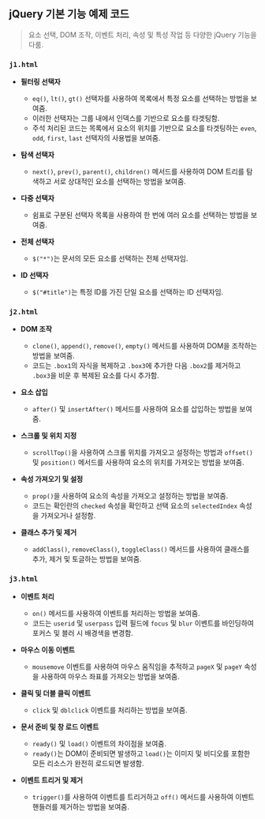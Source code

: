 ## jQuery 기본 기능 예제 코드

> 요소 선택, DOM 조작, 이벤트 처리, 속성 및 특성 작업 등 다양한 jQuery 기능을 다룸.

### `j1.html`

* **필터링 선택자**
	* `eq()`, `lt()`, `gt()` 선택자를 사용하여 목록에서 특정 요소를 선택하는 방법을 보여줌. 
	* 이러한 선택자는 그룹 내에서 인덱스를 기반으로 요소를 타겟팅함.
	* 주석 처리된 코드는 목록에서 요소의 위치를 기반으로 요소를 타겟팅하는 `even`, `odd`, `first`, `last` 선택자의 사용법을 보여줌.

* **탐색 선택자**
	- `next()`, `prev()`, `parent()`, `children()` 메서드를 사용하여 DOM 트리를 탐색하고 서로 상대적인 요소를 선택하는 방법을 보여줌.

* **다중 선택자**
	- 쉼표로 구분된 선택자 목록을 사용하여 한 번에 여러 요소를 선택하는 방법을 보여줌.

* **전체 선택자**
	* `$("*")`는 문서의 모든 요소를 선택하는 전체 선택자임.

* **ID 선택자**
	- `$("#title")`는 특정 ID를 가진 단일 요소를 선택하는 ID 선택자임.

### `j2.html`

* **DOM 조작**
	* `clone()`, `append()`, `remove()`, `empty()` 메서드를 사용하여 DOM을 조작하는 방법을 보여줌.
	* 코드는 `.box1`의 자식을 복제하고 `.box3`에 추가한 다음 `.box2`를 제거하고 `.box3`을 비운 후 복제된 요소를 다시 추가함.

* **요소 삽입**
	- `after()` 및 `insertAfter()` 메서드를 사용하여 요소를 삽입하는 방법을 보여줌.

* **스크롤 및 위치 지정**
	- `scrollTop()`을 사용하여 스크롤 위치를 가져오고 설정하는 방법과 `offset()` 및 `position()` 메서드를 사용하여 요소의 위치를 가져오는 방법을 보여줌.

* **속성 가져오기 및 설정**
	- `prop()`을 사용하여 요소의 속성을 가져오고 설정하는 방법을 보여줌.
	- 코드는 확인란의 `checked` 속성을 확인하고 선택 요소의 `selectedIndex` 속성을 가져오거나 설정함.

* **클래스 추가 및 제거**
	* `addClass()`, `removeClass()`, `toggleClass()` 메서드를 사용하여 클래스를 추가, 제거 및 토글하는 방법을 보여줌.
### `j3.html`

* **이벤트 처리**
	- `on()` 메서드를 사용하여 이벤트를 처리하는 방법을 보여줌.
	- 코드는 `userid` 및 `userpass` 입력 필드에 `focus` 및 `blur` 이벤트를 바인딩하여 포커스 및 블러 시 배경색을 변경함.

* **마우스 이동 이벤트**
	* `mousemove` 이벤트를 사용하여 마우스 움직임을 추적하고 `pageX` 및 `pageY` 속성을 사용하여 마우스 좌표를 가져오는 방법을 보여줌.

* **클릭 및 더블 클릭 이벤트**
	* `click` 및 `dblclick` 이벤트를 처리하는 방법을 보여줌.

* **문서 준비 및 창 로드 이벤트**
	- `ready()` 및 `load()` 이벤트의 차이점을 보여줌.
	- `ready()`는 DOM이 준비되면 발생하고 `load()`는 이미지 및 비디오를 포함한 모든 리소스가 완전히 로드되면 발생함.

* **이벤트 트리거 및 제거**
	- `trigger()`를 사용하여 이벤트를 트리거하고 `off()` 메서드를 사용하여 이벤트 핸들러를 제거하는 방법을 보여줌.
